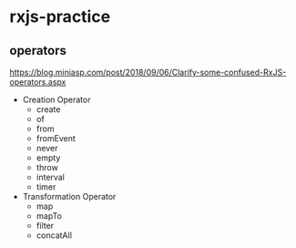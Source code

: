 # rxjs-practice

## operators

https://blog.miniasp.com/post/2018/09/06/Clarify-some-confused-RxJS-operators.aspx

* Creation Operator
  * create
  * of
  * from
  * fromEvent
  * never
  * empty
  * throw
  * interval
  * timer
* Transformation Operator
  * map
  * mapTo
  * filter
  * concatAll

